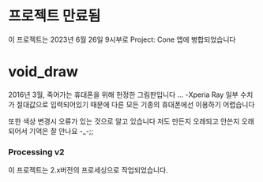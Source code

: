 # 프로젝트 만료됨
이 프로젝트는 2023년 6월 26일 9시부로 Project: Cone 앱에 병합되었습니다

# void_draw
2016년 3월, 죽어가는 휴대폰을 위해 헌정한 그림판입니다 ... -Xperia Ray
일부 수치가 절대값으로 입력되어있기 때문에 다른 모든 기종의 휴대폰에선 이용하기 어렵습니다

또한 색상 변경시 오류가 있는 것으로 알고 있습니다
저도 만든지 오래되고 안쓴지 오래되어서 기억은 잘 안나요 -_-;;

### Processing v2
이 프로젝트는 2.x버전의 프로세싱으로 작업되었습니다.
